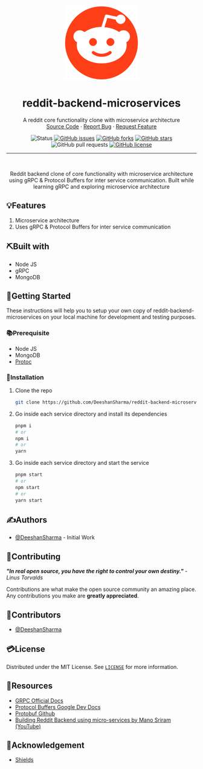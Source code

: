 <div align="center">

<img width=200px height=200px src="assets/images/logo.png" alt="Project logo">

</div>

<h1 align="center">reddit-backend-microservices</h1>

 <p align="center">
    A reddit core functionality clone with microservice architecture
    <br />
    <a href="https://github.com/DeeshanSharma/reddit-backend-microservices">Source Code</a>
    ·
    <a href="https://github.com/DeeshanSharma/reddit-backend-microservices/issues">Report Bug</a>
    ·
    <a href="https://github.com/DeeshanSharma/reddit-backend-microservices/issues">Request Feature</a>
  </p>

<div align="center">

![Status](https://img.shields.io/badge/status-active-success.svg?style=for-the-badge)
[![GitHub issues](https://img.shields.io/github/issues/DeeshanSharma/reddit-backend-microservices?style=for-the-badge)](https://github.com/DeeshanSharma/reddit-backend-microservices/issues)
[![GitHub forks](https://img.shields.io/github/forks/DeeshanSharma/reddit-backend-microservices?style=for-the-badge)](https://github.com/DeeshanSharma/reddit-backend-microservices/network)
[![GitHub stars](https://img.shields.io/github/stars/DeeshanSharma/reddit-backend-microservices?style=for-the-badge)](https://github.com/DeeshanSharma/reddit-backend-microservices/stargazers)
![GitHub pull requests](https://img.shields.io/github/issues-pr/DeeshanSharma/reddit-backend-microservices?style=for-the-badge)
[![GitHub license](https://img.shields.io/github/license/DeeshanSharma/reddit-backend-microservices?style=for-the-badge)](https://github.com/DeeshanSharma/reddit-backend-microservices)

</div>

<hr />
<br />

<p align="center">
Reddit backend clone of core functionality with microservice architecture using gRPC & Protocol Buffers for inter service communication. Built while learning gRPC and exploring microservice architecture
</p>

## 💡Features

1. Microservice architecture
1. Uses gRPC & Protocol Buffers for inter service communication

## ⛏️Built with

- Node JS
- gRPC
- MongoDB

## 🏁Getting Started

These instructions will help you to setup your own copy of reddit-backend-microservices on your local machine for development and testing purposes.

### 📚Prerequisite

- Node JS
- MongoDB
- [Protoc](https://github.com/protocolbuffers/protobuf/releases)

### 🧰Installation

1. Clone the repo

   ```bash
   git clone https://github.com/DeeshanSharma/reddit-backend-microservices.git
   ```

1. Go inside each service directory and install its dependencies

   ```bash
   pnpm i
   # or
   npm i
   # or
   yarn
   ```

1. Go inside each service directory and start the service

   ```bash
   pnpm start
   # or
   npm start
   # or
   yarn start
   ```

## ✍️Authors

- [@DeeshanSharma](https://github.com/DeeshanSharma) - Initial Work

## 📖Contributing

**_"In real open source, you have the right to control your own destiny."_** _- Linus Torvalds_

Contributions are what make the open source community an amazing place. Any contributions you make are **greatly appreciated**.

## 📢Contributors

- [@DeeshanSharma](https://github.com/DeeshanSharma)

## 💳License

Distributed under the MIT License. See [`LICENSE`](LICENCE) for more information.

## 🧬Resources

- [GRPC Official Docs](https://grpc.io/docs)
- [Protocol Buffers Google Dev Docs](https://developers.google.com/protocol-buffers)
- [Protobuf Github](https://github.com/protocolbuffers/protobuf)
- [Building Reddit Backend using micro-services by Mano Sriram (YouTube)](https://youtu.be/RemBO64YpVY)

## 🎉Acknowledgement

- [Shields](https://shields.io)
